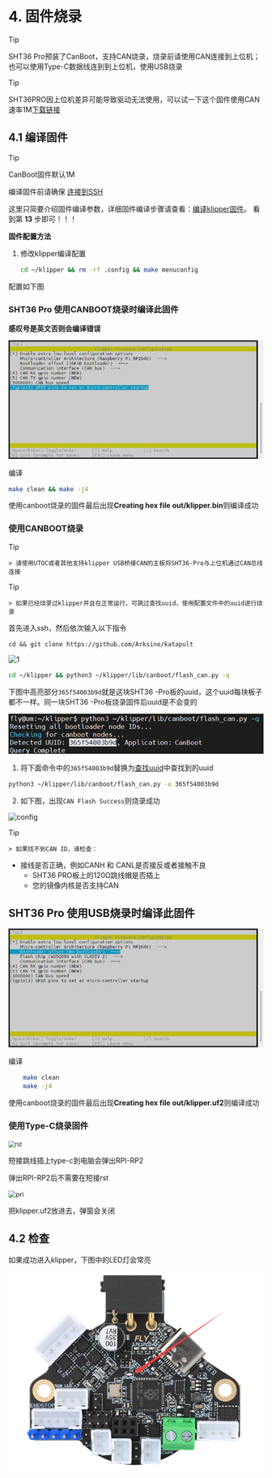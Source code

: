 # 4. 固件烧录

> [!TIP]
> SHT36 Pro预装了CanBoot，支持CAN烧录，烧录前请使用CAN连接到上位机；也可以使用Type-C数据线连到到上位机，使用USB烧录

> [!TIP]
>
> SHT36PRO因上位机差异可能导致驱动无法使用，可以试一下这个固件使用CAN速率1M[下载链接](https://cdn.mellow.klipper.cn/BL/SHT36PRO/SHT36PRO_KLIPPER_CAN_1M.uf2)

## 4.1 编译固件

> [!TIP]
> CanBoot固件默认1M

编译固件前请确保 [连接到SSH](/board/fly_pi/FLY_π_description5 "点击即可跳转")

这里只简要介绍固件编译参数，详细固件编译步骤请查看：[编译klipper固件](/board/fly_super8/firmware?id=_1-编译klipper固件 "点击即可跳转")。 看到第 **13** 步即可！！！

**固件配置方法**

1. 修改klipper编译配置

    ```bash
    cd ~/klipper && rm -rf .config && make menuconfig
    ```
    

配置如下图

<!-- tabs:start -->
    
### ****SHT36 Pro 使用CANBOOT烧录时编译此固件****

**感叹号是英文否则会编译错误**

![flansh](../../images/boards/fly_sht36_pro/flashcan.png)

编译
    
```bash
make clean && make -j4
```

 使用canboot烧录的固件最后出现**Creating hex file out/klipper.bin**则编译成功
    
### 使用CANBOOT烧录

> [!TIP]
    > 请使用UTOC或者其他支持klipper USB桥接CAN的主板将SHT36-Pro与上位机通过CAN总线连接

> [!TIP]
    > 如果已经烧录过klipper并且在正常运行，可跳过查找uuid，使用配置文件中的uuid进行烧录

首先进入ssh，然后依次输入以下指令
    
```
cd && git clone https://github.com/Arksine/katapult
```

![1](../../images/boards/fly_sht_v2/1.png)
```bash
cd ~/klipper && python3 ~/klipper/lib/canboot/flash_can.py -q
```

下图中高亮部分``365f54003b9d``就是这块SHT36 -Pro板的uuid，这个uuid每块板子都不一样。同一块SHT36 -Pro板烧录固件后uuid是不会变的

<img src="../../images/boards/fly_sht_v2/uuid.png" alt="uuid" style="zoom:70%;" />
    

1. 将下面命令中的``365f54003b9d``替换为[查找uuid](#_2-查找uuid "点击即可跳转")中查找到的uuid
   
```bash
python3 ~/klipper/lib/canboot/flash_can.py -u 365f54003b9d
```

2. 如下图，出现``CAN Flash Success``则烧录成功
   

![config](../../images/boards/fly_sht_v2/flash.png ":no-zooom")
    
> [!TIP]
    > 如果找不到CAN ID，请检查：

* 接线是否正确，例如CANH 和 CANL是否接反或者接触不良
    * SHT36 PRO板上的120Ω跳线帽是否插上
    * 您的镜像内核是否支持CAN
    
    
    
## ****SHT36 Pro 使用USB烧录时编译此固件****

![flashcan_2209](../../images/boards/fly_sht36_pro/flash.png)

编译
    

```bash
    make clean
    make -j4
```

 使用canboot烧录的固件最后出现**Creating hex file out/klipper.uf2**则编译成功
    
### 使用Type-C烧录固件

<img src="../../images/boards/fly_sht36_pro/rst.png" alt="rst" style="zoom:80%;" />

短接跳线插上type-c到电脑会弹出RPI-RP2

弹出RPI-RP2后不需要在短接rst

<img src="../../images/boards/fly_sht36_pro/pri.png" alt="pri" style="zoom:90%;" />
    


把klipper.uf2放进去，弹窗会关闭

<!-- tabs:end -->

## 4.2 检查

如果成功进入klipper，下图中的LED灯会常亮

![](../../images/boards/fly_sht36_pro/led.png)

